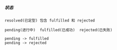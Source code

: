 ##### 状态
    
    resolved(已定型) 包含 fulfilled 和 rejected
    
    pending(进行中)  fulfilled(已成功)  rejected(已失败) 
    
    pending -> fulfilled
    pending -> rejected